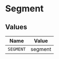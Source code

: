 # Segment


## Values

| Name      | Value     |
| --------- | --------- |
| `SEGMENT` | segment   |